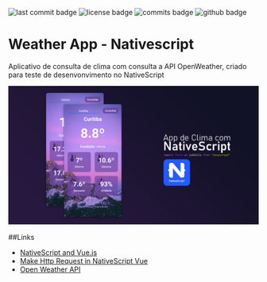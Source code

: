 ![last commit badge](https://badgen.net/github/last-commit/fddaineze/weather-app) ![license badge](https://badgen.net/github/license/fddaineze/weather-app) ![commits badge](https://badgen.net/github/commits/fddaineze/weather-app) ![github badge](https://badgen.net/badge/icon/github?icon=github&label)
# Weather App - Nativescript
Aplicativo de consulta de clima com consulta a API OpenWeather, criado para teste de desenvonvimento no NativeScript

<img src="capa.png" alt="Imagem de capa com prints do resultado">

##Links

- [NativeScript and Vue.js](https://nativescript.org/vue/)
- [Make Http Request in NativeScript Vue](https://nativescript.org/blog/make-http-requests-to-remote-web-services-in-a-nativescript-vue-app/)
- [Open Weather API](https://openweathermap.org/api)